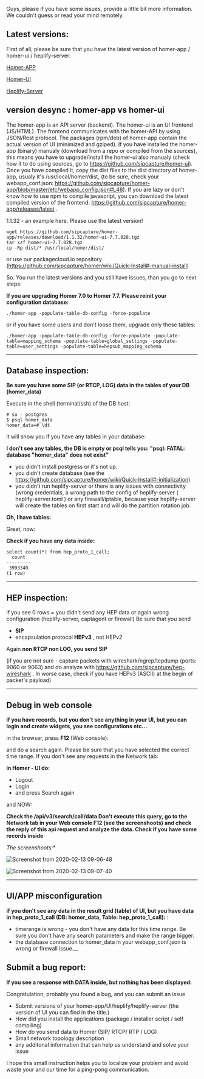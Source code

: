 Guys, please if you have some issues, provide a little bit more information. We couldn't guess or read your mind remotely. 

## Latest versions:
First of all, please be sure that you have the latest version of homer-app / homer-ui / heplify-server:

[Homer-APP](https://github.com/sipcapture/homer-app/releases/latest)

[Homer-UI](https://github.com/sipcapture/homer-ui/releases/latest)

[Heplify-Server](https://github.com/sipcapture/heplify-server/releases/latest)

## version desync : homer-app vs homer-ui
The homer-app is an API server (backend). The homer-ui is an UI frontend (JS/HTML). The frontend communicates with the homer-API by using JSON/Rest protocol. The packages (rpm/deb) of homer-app contain the actual version of UI (minimized and gziped). If you have installed the homer-app (binary) manualy (download from a repo or compiled from the sources), this means you have to upgrade/install the homer-ui also manualy (check how it to do using sources, go to https://github.com/sipcapture/homer-ui). Once you have compiled it, copy the dist files to the dist directory of homer-app, usualy it's /usr/local/homer/dist, (to be sure, check your webapp_conf.json: https://github.com/sipcapture/homer-app/blob/master/etc/webapp_config.json#L48). If you are lazy or don't know how to use npm to compile javascript, you can download the latest compiled version of the frontend:  https://github.com/sipcapture/homer-app/releases/latest .


1.1.32 - an example here. Please use the latest version!
```
wget https://github.com/sipcapture/homer-app/releases/download/1.1.32/homer-ui-7.7.028.tgz
tar xzf homer-ui-7.7.028.tgz
cp -Rp dist/* /usr/local/homer/dist/

```



or use our packagecloud.io repository (https://github.com/sipcapture/homer/wiki/Quick-Install#-manual-install)

So. You run the latest versions and you still have issues, than you go to next steps:

**If you are upgrading Homer 7.0 to Homer 7.7. Please reinit your configuration database:**

`./homer-app -populate-table-db-config -force-populate`

or if you have some users and don't loose them, upgrade only these tables:

`./homer-app -populate-table-db-config -force-populate -populate-table=mapping_schema -populate-table=global_settings -populate-table=user_settings -populate-table=hepsub_mapping_schema`

***
## Database inspection:

**Be sure you have some SIP (or RTCP, LOG) data in the tables of your DB (homer_data)** 

Execute in the shell (terminal/ssh) of the DB host:

```
# su - postgres
$ psql homer_data
homer_data=# \dt
```

it will show you if you have any tables in your database:

**I don't see any tables, the DB is empty or psql tells you:  "psql: FATAL:  database "homer_data" does not exist"**

- you didn't install postgress or it's not up.
- you didn't create database (see the https://github.com/sipcapture/homer/wiki/Quick-Install#-initialization)
- you didn't run heplify-server or there is any issues with connectivity (wrong credentials, a wrong path to the config of heplify-server ( heplify-server.toml ) or any firewall/iptable, because your heplify-server will create the tables on first start and will do the partition rotation job.

**Oh, I have tables:**

Great, now:

**Check if you have any data inside:**

```
select count(*) from hep_proto_1_call;
  count  
---------
 3993340
(1 row)

```
***
## HEP inspection:

if you see 0 rows = you didn't send any HEP data or again wrong configuration (heplify-server, captagent or firewall) Be sure that you send 
- **SIP**
-  encapsulation protocol **HEPv3** , not HEPv2

Again **non RTCP non LOG, you send SIP** 

(if you are not sure - capture packets with wireshark/ngrep/tcpdump (ports: 9060 or 9063) and do analyze with https://github.com/sipcapture/hep-wireshark . In worse case, check if you have HEPv3 (ASCII) at the begin of packet's payload)

***
## Debug in web console
**if you have records, but you don't see anything in your UI, but you can login and create widgets, you see configurations etc...**

in the browser, press **F12** (Web console):

and do a search again. Please be sure that you have selected the correct time range.
If you don't see any requests in the Network tab:

**in Homer - UI do:**

- Logout 
- Login 
- and press Search again

and NOW:

**Check the /api/v3/search/call/data 
Don't execute this query, go to the Network tab in your Web console F12 (see the screenshoots)
and check the reply of this api request and analyze the data. Check if you have some records inside** 

*The screenshoots:**

![Screenshot from 2020-02-13 09-06-48](https://user-images.githubusercontent.com/4513061/74415509-cbf7a000-4e43-11ea-9a45-18b0c8f6977e.png)

![Screenshot from 2020-02-13 09-07-40](https://user-images.githubusercontent.com/4513061/74415533-d7e36200-4e43-11ea-8cea-8d2421c6e191.png)

***
## UI/APP misconfiguration

**if you don't see any data in the result grid (table) of UI, but you have data in hep_proto_1_call (DB:  homer_data, Table: hep_proto_1_call):** :

- timerange is wrong - you don't have any data for this time range. Be sure you don't have any search parameters and make the range bigger.
- the  database connection to homer_data in your webapp_conf.json is wrong or firewall issue.__

## Submit a bug report:

**If you see a response with DATA inside, but nothing has been displayed:**

Congratulation, probably you found a bug, and you can submit an issue
- Submit versions of your homer-app/UI/heplify/heplify-server  (the version of UI you can find in the title.)
- How did you install the applications (package / installer script / self compiling)
- How do you send data to Homer (SIP/ RTCP/ RTP / LOG)
- Small network topology description
- any additonal information that can help us understand and solve your issue


I hope this small instruction helps you to localize your problem and avoid waste your and our time for a ping-pong communication.

